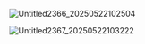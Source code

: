 ![Untitled2366_20250522102504](https://github.com/user-attachments/assets/2d5b232d-c317-465f-afb6-2e7d4e9ea16b)

![Untitled2367_20250522103222](https://github.com/user-attachments/assets/fbe87019-f8e7-4b2f-8f8d-d0c7c3d637eb)
